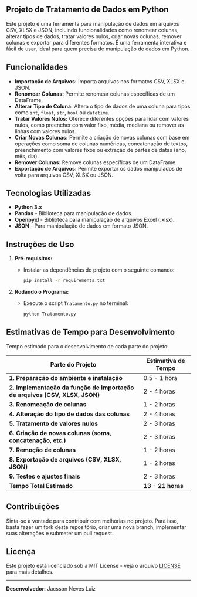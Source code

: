 
## Projeto de Tratamento de Dados em Python

Este projeto é uma ferramenta para manipulação de dados em arquivos CSV, XLSX e JSON, incluindo funcionalidades como renomear colunas, alterar tipos de dados, tratar valores nulos, criar novas colunas, remover colunas e exportar para diferentes formatos. É uma ferramenta interativa e fácil de usar, ideal para quem precisa de manipulação de dados em Python.

## Funcionalidades

- **Importação de Arquivos:** Importa arquivos nos formatos CSV, XLSX e JSON.
- **Renomear Colunas:** Permite renomear colunas específicas de um DataFrame.
- **Alterar Tipo de Coluna:** Altera o tipo de dados de uma coluna para tipos como `int`, `float`, `str`, `bool` ou `datetime`.
- **Tratar Valores Nulos:** Oferece diferentes opções para lidar com valores nulos, como preencher com valor fixo, média, mediana ou remover as linhas com valores nulos.
- **Criar Novas Colunas:** Permite a criação de novas colunas com base em operações como soma de colunas numéricas, concatenação de textos, preenchimento com valores fixos ou extração de partes de datas (ano, mês, dia).
- **Remover Colunas:** Remove colunas específicas de um DataFrame.
- **Exportação de Arquivos:** Permite exportar os dados manipulados de volta para arquivos CSV, XLSX ou JSON.

## Tecnologias Utilizadas

- **Python 3.x**
- **Pandas** - Biblioteca para manipulação de dados.
- **Openpyxl** - Biblioteca para manipulação de arquivos Excel (.xlsx).
- **JSON** - Para manipulação de dados em formato JSON.

## Instruções de Uso

1. **Pré-requisitos:**
   - Instalar as dependências do projeto com o seguinte comando:
     ```bash
     pip install -r requirements.txt
     ```

2. **Rodando o Programa:**
   - Execute o script `Tratamento.py` no terminal:
     ```bash
     python Tratamento.py
     ```

## Estimativas de Tempo para Desenvolvimento

Tempo estimado para o desenvolvimento de cada parte do projeto:

| Parte do Projeto                                  | Estimativa de Tempo     |
|---------------------------------------------------|-------------------------|
| **1. Preparação do ambiente e instalação**        | 0.5 - 1 hora            |
| **2. Implementação da função de importação de arquivos (CSV, XLSX, JSON)** | 2 - 4 horas             |
| **3. Renomeação de colunas**                      | 1 - 2 horas             |
| **4. Alteração do tipo de dados das colunas**     | 2 - 4 horas             |
| **5. Tratamento de valores nulos**               | 2 - 3 horas             |
| **6. Criação de novas colunas (soma, concatenação, etc.)** | 2 - 3 horas             |
| **7. Remoção de colunas**                        | 1 - 2 horas             |
| **8. Exportação de arquivos (CSV, XLSX, JSON)**  | 1 - 2 horas             |
| **9. Testes e ajustes finais**                   | 2 - 3 horas             |
| **Tempo Total Estimado**                         | **13 - 21 horas**       |

## Contribuições

Sinta-se à vontade para contribuir com melhorias no projeto. Para isso, basta fazer um fork deste repositório, criar uma nova branch, implementar suas alterações e submeter um pull request.

## Licença

Este projeto está licenciado sob a MIT License - veja o arquivo [LICENSE](LICENSE) para mais detalhes.

---

**Desenvolvedor:** Jacsson Neves Luiz
